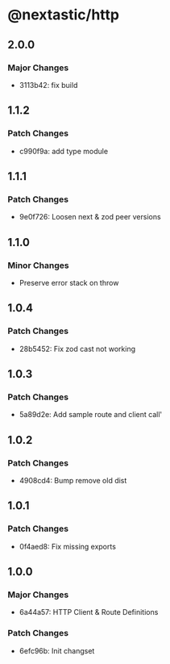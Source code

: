 # @nextastic/http

## 2.0.0

### Major Changes

- 3113b42: fix build

## 1.1.2

### Patch Changes

- c990f9a: add type module

## 1.1.1

### Patch Changes

- 9e0f726: Loosen next & zod peer versions

## 1.1.0

### Minor Changes

- Preserve error stack on throw

## 1.0.4

### Patch Changes

- 28b5452: Fix zod cast not working

## 1.0.3

### Patch Changes

- 5a89d2e: Add sample route and client call'

## 1.0.2

### Patch Changes

- 4908cd4: Bump remove old dist

## 1.0.1

### Patch Changes

- 0f4aed8: Fix missing exports

## 1.0.0

### Major Changes

- 6a44a57: HTTP Client & Route Definitions

### Patch Changes

- 6efc96b: Init changset
